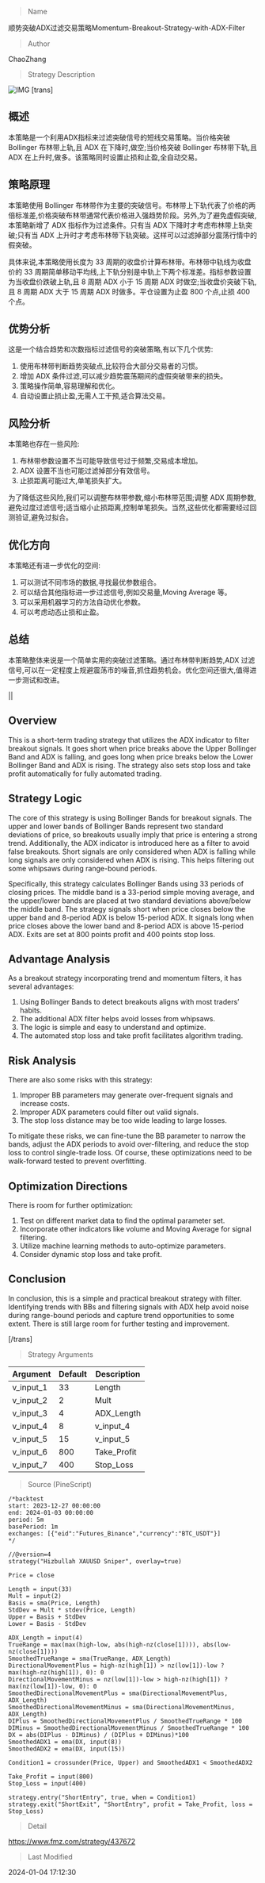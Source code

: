 
> Name

顺势突破ADX过滤交易策略Momentum-Breakout-Strategy-with-ADX-Filter

> Author

ChaoZhang

> Strategy Description

![IMG](https://www.fmz.com/upload/asset/179ae7c4ef9e2048aa3.png)
[trans]

## 概述

本策略是一个利用ADX指标来过滤突破信号的短线交易策略。当价格突破 Bollinger 布林带上轨,且 ADX 在下降时,做空;当价格突破 Bollinger 布林带下轨,且 ADX 在上升时,做多。该策略同时设置止损和止盈,全自动交易。

## 策略原理

本策略使用 Bollinger 布林带作为主要的突破信号。布林带上下轨代表了价格的两倍标准差,价格突破布林带通常代表价格进入强趋势阶段。另外,为了避免虚假突破,本策略新增了 ADX 指标作为过滤条件。只有当 ADX 下降时才考虑布林带上轨突破;只有当 ADX 上升时才考虑布林带下轨突破。这样可以过滤掉部分震荡行情中的假突破。 

具体来说,本策略使用长度为 33 周期的收盘价计算布林带。布林带中轨线为收盘价的 33 周期简单移动平均线,上下轨分别是中轨上下两个标准差。指标参数设置为当收盘价跌破上轨,且 8 周期 ADX 小于 15 周期 ADX 时做空;当收盘价突破下轨,且 8 周期 ADX 大于 15 周期 ADX 时做多。平仓设置为止盈 800 个点,止损 400 个点。

## 优势分析

这是一个结合趋势和次数指标过滤信号的突破策略,有以下几个优势:

1. 使用布林带判断趋势突破点,比较符合大部分交易者的习惯。
2. 增加 ADX 条件过滤,可以减少趋势震荡期间的虚假突破带来的损失。
3. 策略操作简单,容易理解和优化。
4. 自动设置止损止盈,无需人工干预,适合算法交易。

## 风险分析

本策略也存在一些风险:

1. 布林带参数设置不当可能导致信号过于频繁,交易成本增加。
2. ADX 设置不当也可能过滤掉部分有效信号。
3. 止损距离可能过大,单笔损失扩大。

为了降低这些风险,我们可以调整布林带参数,缩小布林带范围;调整 ADX 周期参数,避免过度过滤信号;适当缩小止损距离,控制单笔损失。当然,这些优化都需要经过回测验证,避免过拟合。

## 优化方向  

本策略还有进一步优化的空间:

1. 可以测试不同市场的数据,寻找最优参数组合。
2. 可以结合其他指标进一步过滤信号,例如交易量,Moving Average 等。
3. 可以采用机器学习的方法自动优化参数。
4. 可以考虑动态止损和止盈。

## 总结

本策略整体来说是一个简单实用的突破过滤策略。通过布林带判断趋势,ADX 过滤信号,可以在一定程度上规避震荡市的噪音,抓住趋势机会。优化空间还很大,值得进一步测试和改进。

||

## Overview  

This is a short-term trading strategy that utilizes the ADX indicator to filter breakout signals. It goes short when price breaks above the Upper Bollinger Band and ADX is falling, and goes long when price breaks below the Lower Bollinger Band and ADX is rising. The strategy also sets stop loss and take profit automatically for fully automated trading.

## Strategy Logic

The core of this strategy is using Bollinger Bands for breakout signals. The upper and lower bands of Bollinger Bands represent two standard deviations of price, so breakouts usually imply that price is entering a strong trend. Additionally, the ADX indicator is introduced here as a filter to avoid false breakouts. Short signals are only considered when ADX is falling while long signals are only considered when ADX is rising. This helps filtering out some whipsaws during range-bound periods.

Specifically, this strategy calculates Bollinger Bands using 33 periods of closing prices. The middle band is a 33-period simple moving average, and the upper/lower bands are placed at two standard deviations above/below the middle band. The strategy signals short when price closes below the upper band and 8-period ADX is below 15-period ADX. It signals long when price closes above the lower band and 8-period ADX is above 15-period ADX. Exits are set at 800 points profit and 400 points stop loss.  

## Advantage Analysis

As a breakout strategy incorporating trend and momentum filters, it has several advantages:

1. Using Bollinger Bands to detect breakouts aligns with most traders’ habits.  
2. The additional ADX filter helps avoid losses from whipsaws.
3. The logic is simple and easy to understand and optimize.  
4. The automated stop loss and take profit facilitates algorithm trading.

## Risk Analysis

There are also some risks with this strategy:  

1. Improper BB parameters may generate over-frequent signals and increase costs.
2. Improper ADX parameters could filter out valid signals. 
3. The stop loss distance may be too wide leading to large losses.

To mitigate these risks, we can fine-tune the BB parameter to narrow the bands, adjust the ADX periods to avoid over-filtering, and reduce the stop loss to control single-trade loss. Of course, these optimizations need to be walk-forward tested to prevent overfitting.

## Optimization Directions

There is room for further optimization:

1. Test on different market data to find the optimal parameter set.
2. Incorporate other indicators like volume and Moving Average for signal filtering.
3. Utilize machine learning methods to auto-optimize parameters. 
4. Consider dynamic stop loss and take profit.

## Conclusion

In conclusion, this is a simple and practical breakout strategy with filter. Identifying trends with BBs and filtering signals with ADX help avoid noise during range-bound periods and capture trend opportunities to some extent. There is still large room for further testing and improvement.

[/trans]

> Strategy Arguments



|Argument|Default|Description|
|----|----|----|
|v_input_1|33|Length|
|v_input_2|2|Mult|
|v_input_3|4|ADX_Length|
|v_input_4|8|v_input_4|
|v_input_5|15|v_input_5|
|v_input_6|800|Take_Profit|
|v_input_7|400|Stop_Loss|


> Source (PineScript)

``` pinescript
/*backtest
start: 2023-12-27 00:00:00
end: 2024-01-03 00:00:00
period: 5m
basePeriod: 1m
exchanges: [{"eid":"Futures_Binance","currency":"BTC_USDT"}]
*/

//@version=4
strategy("Hizbullah XAUUSD Sniper", overlay=true)

Price = close

Length = input(33)
Mult = input(2)
Basis = sma(Price, Length)
StdDev = Mult * stdev(Price, Length)
Upper = Basis + StdDev
Lower = Basis - StdDev

ADX_Length = input(4)
TrueRange = max(max(high-low, abs(high-nz(close[1]))), abs(low-nz(close[1])))
SmoothedTrueRange = sma(TrueRange, ADX_Length)
DirectionalMovementPlus = high-nz(high[1]) > nz(low[1])-low ? max(high-nz(high[1]), 0): 0
DirectionalMovementMinus = nz(low[1])-low > high-nz(high[1]) ? max(nz(low[1])-low, 0): 0
SmoothedDirectionalMovementPlus = sma(DirectionalMovementPlus, ADX_Length)
SmoothedDirectionalMovementMinus = sma(DirectionalMovementMinus, ADX_Length)
DIPlus = SmoothedDirectionalMovementPlus / SmoothedTrueRange * 100
DIMinus = SmoothedDirectionalMovementMinus / SmoothedTrueRange * 100
DX = abs(DIPlus - DIMinus) / (DIPlus + DIMinus)*100
SmoothedADX1 = ema(DX, input(8))
SmoothedADX2 = ema(DX, input(15))

Condition1 = crossunder(Price, Upper) and SmoothedADX1 < SmoothedADX2

Take_Profit = input(800)
Stop_Loss = input(400)

strategy.entry("ShortEntry", true, when = Condition1)
strategy.exit("ShortExit", "ShortEntry", profit = Take_Profit, loss = Stop_Loss)

```

> Detail

https://www.fmz.com/strategy/437672

> Last Modified

2024-01-04 17:12:30
